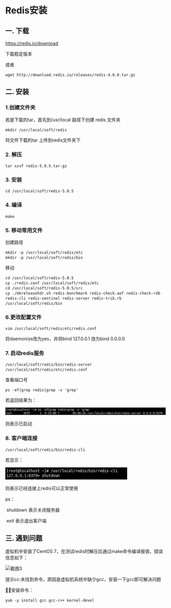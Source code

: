 # Redis安装

## 一. 下载

https://redis.io/download 

下载稳定版本

或者

```
wget http://download.redis.io/releases/redis-4.0.8.tar.gz
```



## 二. 安装

### 1.创建文件夹

若是下载的tar，首先到/usr/local 路径下创建 redis 文件夹

```shell
mkdir /usr/local/soft/redis
```

将文件下载的tar 上传到redis文件夹下

### 2. 解压

```shell
tar xzvf redis-5.0.5.tar.gz
```

### 3. 安装

```shell
cd /usr/local/soft/redis-5.0.5
```

### 4. 编译

```shell
make
```

### 5. 移动常用文件

创建路径

```shell
mkdir -p /usr/local/soft/redis/etc
mkdir -p /usr/local/soft/redis/bin
```

移动

```shell
cd /usr/local/soft/redis-5.0.5
cp ./redis.conf /usr/local/soft/redis/etc
cd /usr/local/soft/redis-5.0.5/src
cp ./mkreleasehdr.sh redis-benchmark redis-check-aof redis-check-rdb redis-cli redis-sentinel redis-server redis-trib.rb /usr/local/soft/redis/bin
```

### 6.更改配置文件

```shell
vim /usr/local/soft/redis/etc/redis.conf
```

将daemonize改为yes，并将bind 127.0.0.1 改为bind 0.0.0.0

### 7. 启动redis服务

```shell
/usr/local/soft/redis/bin/redis-server /usr/local/soft/redis/etc/redis.conf
```

查看端口号

```
ps -ef|grep redis|grep -v 'grep'
```

若返回结果为：

![截图1](img/redis/截图1.jpg)

则表示已启动

### 8. 客户端连接

```shell
/usr/local/soft/redis/bin/redis-cli
```

若显示：

![截图2](img/redis/截图2.jpg)

则表示已经连接上redis可以正常使用

ps：

​	shutdown	表示关闭服务器

​	exit				表示退出客户端



## 三. 遇到问题

虚拟机中安装了CentOS 7，在测试redis时解压后通过make命令编译报错，错误信息如下： 

![截图3](/Users/duyunzhang/Desktop/note/img/redis/截图3.png)

 

提示cc:未找到命令，原因是虚拟机系统中缺少gcc，安装一下gcc即可解决问题

安装命令：

```shell
yum -y install gcc gcc-c++ kernel-devel 
```

